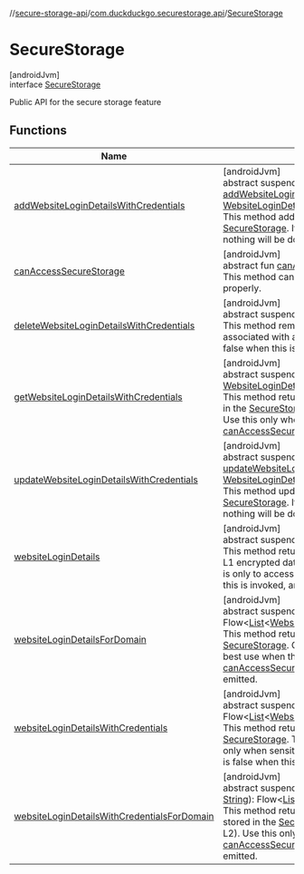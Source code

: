 //[secure-storage-api](../../../index.md)/[com.duckduckgo.securestorage.api](../index.md)/[SecureStorage](index.md)

# SecureStorage

[androidJvm]\
interface [SecureStorage](index.md)

Public API for the secure storage feature

## Functions

| Name | Summary |
|---|---|
| [addWebsiteLoginDetailsWithCredentials](add-website-login-details-with-credentials.md) | [androidJvm]<br>abstract suspend fun [addWebsiteLoginDetailsWithCredentials](add-website-login-details-with-credentials.md)(websiteLoginDetailsWithCredentials: [WebsiteLoginDetailsWithCredentials](../-website-login-details-with-credentials/index.md)): [WebsiteLoginDetailsWithCredentials](../-website-login-details-with-credentials/index.md)?<br>This method adds a raw plaintext [WebsiteLoginDetailsWithCredentials](../-website-login-details-with-credentials/index.md) into the [SecureStorage](index.md). If [canAccessSecureStorage](can-access-secure-storage.md) is false when this is invoked, nothing will be done. |
| [canAccessSecureStorage](can-access-secure-storage.md) | [androidJvm]<br>abstract fun [canAccessSecureStorage](can-access-secure-storage.md)(): [Boolean](https://kotlinlang.org/api/latest/jvm/stdlib/kotlin/-boolean/index.html)<br>This method can be used to check if the secure storage has been instantiated properly. |
| [deleteWebsiteLoginDetailsWithCredentials](delete-website-login-details-with-credentials.md) | [androidJvm]<br>abstract suspend fun [deleteWebsiteLoginDetailsWithCredentials](delete-website-login-details-with-credentials.md)(id: [Long](https://kotlinlang.org/api/latest/jvm/stdlib/kotlin/-long/index.html))<br>This method removes an existing [WebsiteLoginDetailsWithCredentials](../-website-login-details-with-credentials/index.md) associated with an [id](delete-website-login-details-with-credentials.md) from the [SecureStorage](index.md). If [canAccessSecureStorage](can-access-secure-storage.md) is false when this is invoked, nothing will be done. |
| [getWebsiteLoginDetailsWithCredentials](get-website-login-details-with-credentials.md) | [androidJvm]<br>abstract suspend fun [getWebsiteLoginDetailsWithCredentials](get-website-login-details-with-credentials.md)(id: [Long](https://kotlinlang.org/api/latest/jvm/stdlib/kotlin/-long/index.html)): [WebsiteLoginDetailsWithCredentials](../-website-login-details-with-credentials/index.md)?<br>This method returns the [WebsiteLoginDetailsWithCredentials](../-website-login-details-with-credentials/index.md) with the [id](get-website-login-details-with-credentials.md) stored in the [SecureStorage](index.md). This returns decrypted sensitive data (encrypted in L2). Use this only when sensitive data is needed to be accessed. If [canAccessSecureStorage](can-access-secure-storage.md) is false when this is invoked, null will be returned. |
| [updateWebsiteLoginDetailsWithCredentials](update-website-login-details-with-credentials.md) | [androidJvm]<br>abstract suspend fun [updateWebsiteLoginDetailsWithCredentials](update-website-login-details-with-credentials.md)(websiteLoginDetailsWithCredentials: [WebsiteLoginDetailsWithCredentials](../-website-login-details-with-credentials/index.md)): [WebsiteLoginDetailsWithCredentials](../-website-login-details-with-credentials/index.md)?<br>This method updates an existing [WebsiteLoginDetailsWithCredentials](../-website-login-details-with-credentials/index.md) in the [SecureStorage](index.md). If [canAccessSecureStorage](can-access-secure-storage.md) is false when this is invoked, nothing will be done. |
| [websiteLoginDetails](website-login-details.md) | [androidJvm]<br>abstract suspend fun [websiteLoginDetails](website-login-details.md)(): Flow&lt;[List](https://kotlinlang.org/api/latest/jvm/stdlib/kotlin.collections/-list/index.html)&lt;[WebsiteLoginDetails](../-website-login-details/index.md)&gt;&gt;<br>This method returns all [WebsiteLoginDetails](../-website-login-details/index.md) stored in the [SecureStorage](index.md). Only L1 encrypted data is returned by these function. This is best use when the need is only to access non-sensitive data. If [canAccessSecureStorage](can-access-secure-storage.md) is false when this is invoked, an empty flow will be emitted. |
| [websiteLoginDetailsForDomain](website-login-details-for-domain.md) | [androidJvm]<br>abstract suspend fun [websiteLoginDetailsForDomain](website-login-details-for-domain.md)(domain: [String](https://kotlinlang.org/api/latest/jvm/stdlib/kotlin/-string/index.html)): Flow&lt;[List](https://kotlinlang.org/api/latest/jvm/stdlib/kotlin.collections/-list/index.html)&lt;[WebsiteLoginDetails](../-website-login-details/index.md)&gt;&gt;<br>This method returns all [WebsiteLoginDetails](../-website-login-details/index.md) with the [domain](website-login-details-for-domain.md) stored in the [SecureStorage](index.md). Only L1 encrypted data is returned by these function. This is best use when the need is only to access non-sensitive data. If [canAccessSecureStorage](can-access-secure-storage.md) is false when this is invoked, an empty flow will be emitted. |
| [websiteLoginDetailsWithCredentials](website-login-details-with-credentials.md) | [androidJvm]<br>abstract suspend fun [websiteLoginDetailsWithCredentials](website-login-details-with-credentials.md)(): Flow&lt;[List](https://kotlinlang.org/api/latest/jvm/stdlib/kotlin.collections/-list/index.html)&lt;[WebsiteLoginDetailsWithCredentials](../-website-login-details-with-credentials/index.md)&gt;&gt;<br>This method returns all the [WebsiteLoginDetailsWithCredentials](../-website-login-details-with-credentials/index.md) stored in the [SecureStorage](index.md). This returns decrypted sensitive data (encrypted in L2). Use this only when sensitive data is needed to be accessed. If [canAccessSecureStorage](can-access-secure-storage.md) is false when this is invoked, an empty flow will be emitted. |
| [websiteLoginDetailsWithCredentialsForDomain](website-login-details-with-credentials-for-domain.md) | [androidJvm]<br>abstract suspend fun [websiteLoginDetailsWithCredentialsForDomain](website-login-details-with-credentials-for-domain.md)(domain: [String](https://kotlinlang.org/api/latest/jvm/stdlib/kotlin/-string/index.html)): Flow&lt;[List](https://kotlinlang.org/api/latest/jvm/stdlib/kotlin.collections/-list/index.html)&lt;[WebsiteLoginDetailsWithCredentials](../-website-login-details-with-credentials/index.md)&gt;&gt;<br>This method returns the [WebsiteLoginDetailsWithCredentials](../-website-login-details-with-credentials/index.md) with the [domain](website-login-details-with-credentials-for-domain.md) stored in the [SecureStorage](index.md). This returns decrypted sensitive data (encrypted in L2). Use this only when sensitive data is needed to be accessed. If [canAccessSecureStorage](can-access-secure-storage.md) is false when this is invoked, an empty flow will be emitted. |
